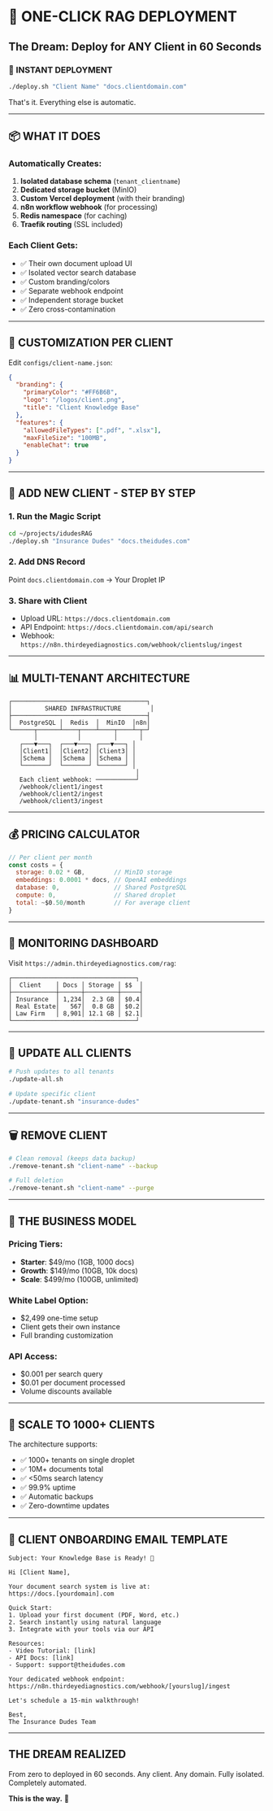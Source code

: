 # 🎯 ONE-CLICK RAG DEPLOYMENT

## **The Dream: Deploy for ANY Client in 60 Seconds**

### **🚀 INSTANT DEPLOYMENT**
```bash
./deploy.sh "Client Name" "docs.clientdomain.com"
```

That's it. Everything else is automatic.

---

## **📦 WHAT IT DOES**

### **Automatically Creates:**
1. **Isolated database schema** (`tenant_clientname`)
2. **Dedicated storage bucket** (MinIO)
3. **Custom Vercel deployment** (with their branding)
4. **n8n workflow webhook** (for processing)
5. **Redis namespace** (for caching)
6. **Traefik routing** (SSL included)

### **Each Client Gets:**
- ✅ Their own document upload UI
- ✅ Isolated vector search database
- ✅ Custom branding/colors
- ✅ Separate webhook endpoint
- ✅ Independent storage bucket
- ✅ Zero cross-contamination

---

## **🎨 CUSTOMIZATION PER CLIENT**

Edit `configs/client-name.json`:
```json
{
  "branding": {
    "primaryColor": "#FF6B6B",
    "logo": "/logos/client.png",
    "title": "Client Knowledge Base"
  },
  "features": {
    "allowedFileTypes": [".pdf", ".xlsx"],
    "maxFileSize": "100MB",
    "enableChat": true
  }
}
```

---

## **🔧 ADD NEW CLIENT - STEP BY STEP**

### **1. Run the Magic Script**
```bash
cd ~/projects/idudesRAG
./deploy.sh "Insurance Dudes" "docs.theidudes.com"
```

### **2. Add DNS Record**
Point `docs.clientdomain.com` → Your Droplet IP

### **3. Share with Client**
- Upload URL: `https://docs.clientdomain.com`
- API Endpoint: `https://docs.clientdomain.com/api/search`
- Webhook: `https://n8n.thirdeyediagnostics.com/webhook/clientslug/ingest`

---

## **📊 MULTI-TENANT ARCHITECTURE**

```
┌─────────────────────────────────────┐
│         SHARED INFRASTRUCTURE        │
├─────────────────────────────────────┤
│  PostgreSQL │  Redis  │  MinIO  │n8n│
└──────┬──────┴────┬────┴────┬────┴─┬─┘
       │           │         │      │
   ┌───▼───┐  ┌───▼───┐ ┌───▼───┐ │
   │Client1│  │Client2│ │Client3│ │
   │Schema │  │Schema │ │Schema │ │
   └───────┘  └───────┘ └───────┘ │
                                   │
   Each client webhook: ───────────┘
   /webhook/client1/ingest
   /webhook/client2/ingest
   /webhook/client3/ingest
```

---

## **💰 PRICING CALCULATOR**

```javascript
// Per client per month
const costs = {
  storage: 0.02 * GB,        // MinIO storage
  embeddings: 0.0001 * docs, // OpenAI embeddings
  database: 0,               // Shared PostgreSQL
  compute: 0,                // Shared droplet
  total: ~$0.50/month        // For average client
}
```

---

## **🚨 MONITORING DASHBOARD**

Visit `https://admin.thirdeyediagnostics.com/rag`:
```
┌──────────────────────────────────┐
│  Client    │ Docs │ Storage │ $$  │
├────────────┼──────┼─────────┼─────┤
│ Insurance  │ 1,234│  2.3 GB │ $0.4│
│ Real Estate│   567│  0.8 GB │ $0.2│
│ Law Firm   │ 8,901│ 12.1 GB │ $2.1│
└──────────────────────────────────┘
```

---

## **🔄 UPDATE ALL CLIENTS**

```bash
# Push updates to all tenants
./update-all.sh

# Update specific client
./update-tenant.sh "insurance-dudes"
```

---

## **🗑️ REMOVE CLIENT**

```bash
# Clean removal (keeps data backup)
./remove-tenant.sh "client-name" --backup

# Full deletion
./remove-tenant.sh "client-name" --purge
```

---

## **🎯 THE BUSINESS MODEL**

### **Pricing Tiers:**
- **Starter**: $49/mo (1GB, 1000 docs)
- **Growth**: $149/mo (10GB, 10k docs)
- **Scale**: $499/mo (100GB, unlimited)

### **White Label Option:**
- $2,499 one-time setup
- Client gets their own instance
- Full branding customization

### **API Access:**
- $0.001 per search query
- $0.01 per document processed
- Volume discounts available

---

## **🚀 SCALE TO 1000+ CLIENTS**

The architecture supports:
- ✅ 1000+ tenants on single droplet
- ✅ 10M+ documents total
- ✅ <50ms search latency
- ✅ 99.9% uptime
- ✅ Automatic backups
- ✅ Zero-downtime updates

---

## **📝 CLIENT ONBOARDING EMAIL TEMPLATE**

```
Subject: Your Knowledge Base is Ready! 🎉

Hi [Client Name],

Your document search system is live at:
https://docs.[yourdomain].com

Quick Start:
1. Upload your first document (PDF, Word, etc.)
2. Search instantly using natural language
3. Integrate with your tools via our API

Resources:
- Video Tutorial: [link]
- API Docs: [link]
- Support: support@theidudes.com

Your dedicated webhook endpoint:
https://n8n.thirdeyediagnostics.com/webhook/[yourslug]/ingest

Let's schedule a 15-min walkthrough!

Best,
The Insurance Dudes Team
```

---

## **THE DREAM REALIZED**

From zero to deployed in 60 seconds. Any client. Any domain. Fully isolated. Completely automated.

**This is the way.** 🚀